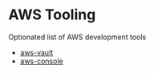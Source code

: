 # AWS Tooling

Optionated list of AWS development tools

* [aws-vault](./aws-vault)
* [aws-console](./aws-console)
